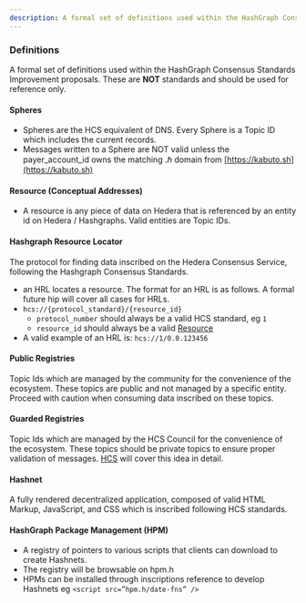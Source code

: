 ```yaml
---
description: A formal set of definitions used within the HashGraph Consensus Standards Improvement proposals. These are NOT standards and should be used for reference only.
---
```


### Definitions

A formal set of definitions used within the HashGraph Consensus Standards Improvement proposals. These are **NOT** standards and should be used for reference only.

#### Spheres
 - Spheres are the HCS equivalent of DNS. Every Sphere is a Topic ID which includes the current records.
 - Messages written to a Sphere are NOT valid unless the payer_account_id owns the matching .ℏ domain from [https://kabuto.sh](https://kabuto.sh)

#### Resource (Conceptual Addresses)
 - A resource is any piece of data on Hedera that is referenced by an entity id on Hedera / Hashgraphs. Valid entities are Topic IDs.

#### Hashgraph Resource Locator
 The protocol for finding data inscribed on the Hedera Consensus Service, following the Hashgraph Consensus Standards.
 - an HRL locates a resource. The format for an HRL is as follows. A formal future hip will cover all cases for HRLs.
 - `hcs://{protocol_standard}/{resource_id}`
   - `protocol_number` should always be a valid HCS standard, eg `1`
   - `resource_id` should always be a valid [Resource](#resource-conceptual-addresses)
 - A valid example of an HRL is: `hcs://1/0.0.123456`

#### Public Registries
Topic Ids which are managed by the community for the convenience of the ecosystem. These topics are public and not managed by a specific entity. Proceed with caution when consuming data inscribed on these topics.

#### Guarded Registries
Topic Ids which are managed by the HCS Council for the convenience of the ecosystem. These topics should be private topics to ensure proper validation of messages. [HCS](hcs-2.md) will cover this idea in detail.

#### Hashnet
A fully rendered decentralized application, composed of valid HTML Markup, JavaScript, and CSS which is inscribed following HCS standards.

#### HashGraph Package Management (HPM)
   - A registry of pointers to various scripts that clients can download to create Hashnets.
   - The registry will be browsable on hpm.h
   - HPMs can be installed through inscriptions reference to develop Hashnets eg ```<script src=”hpm.h/date-fns” />```
